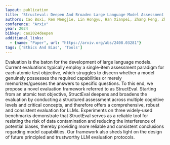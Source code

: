 ```yaml
---
layout: publication
title: 'Structeval: Deepen And Broaden Large Language Model Assessment Via Structured Evaluation'
authors: Cao Boxi, Ren Mengjie, Lin Hongyu, Han Xianpei, Zhang Feng, Zhan Junfeng, Sun Le
conference: "Arxiv"
year: 2024
bibkey: cao2024deepen
additional_links:
  - {name: "Paper", url: "https://arxiv.org/abs/2408.03281"}
tags: ['Ethics And Bias', 'Tools']
---
```

Evaluation is the baton for the development of large language models. Current
evaluations typically employ a single-item assessment paradigm for each atomic
test objective, which struggles to discern whether a model genuinely possesses
the required capabilities or merely memorizes/guesses the answers to specific
questions. To this end, we propose a novel evaluation framework referred to as
StructEval. Starting from an atomic test objective, StructEval deepens and
broadens the evaluation by conducting a structured assessment across multiple
cognitive levels and critical concepts, and therefore offers a comprehensive,
robust and consistent evaluation for LLMs. Experiments on three widely-used
benchmarks demonstrate that StructEval serves as a reliable tool for resisting
the risk of data contamination and reducing the interference of potential
biases, thereby providing more reliable and consistent conclusions regarding
model capabilities. Our framework also sheds light on the design of future
principled and trustworthy LLM evaluation protocols.
